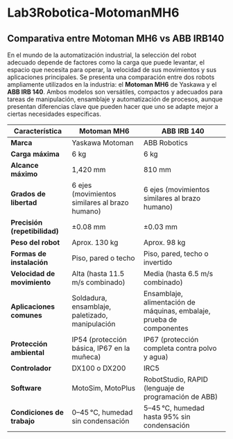 # Lab3Robotica-MotomanMH6

## Comparativa entre Motoman MH6 vs ABB IRB140

En el mundo de la automatización industrial, la selección del robot adecuado depende de factores como la carga que puede levantar, el espacio que necesita para operar, la velocidad de sus movimientos y sus aplicaciones principales. Se presenta una comparación entre dos robots ampliamente utilizados en la industria: el **Motoman MH6** de Yaskawa y el **ABB IRB 140**. Ambos modelos son versátiles, compactos y adecuados para tareas de manipulación, ensamblaje y automatización de procesos, aunque presentan diferencias clave que pueden hacer que uno se adapte mejor a ciertas necesidades específicas.

| Característica                | **Motoman MH6**                              | **ABB IRB 140**                              |
|-----------------------------|----------------------------------------------|----------------------------------------------|
| **Marca**                   | Yaskawa Motoman                              | ABB Robotics                                 |
| **Carga máxima**            | 6 kg                                         | 6 kg                                         |
| **Alcance máximo**          | 1,420 mm                                     | 810 mm                                       |
| **Grados de libertad**      | 6 ejes (movimientos similares al brazo humano) | 6 ejes (movimientos similares al brazo humano) |
| **Precisión (repetibilidad)**| ±0.08 mm                                     | ±0.03 mm                                     |
| **Peso del robot**          | Aprox. 130 kg                                | Aprox. 98 kg                                 |
| **Formas de instalación**   | Piso, pared o techo                          | Piso, pared, techo o invertido               |
| **Velocidad de movimiento** | Alta (hasta 11.5 m/s combinado)              | Media (hasta 6.5 m/s combinado)              |
| **Aplicaciones comunes**    | Soldadura, ensamblaje, paletizado, manipulación | Ensamblaje, alimentación de máquinas, embalaje, prueba de componentes |
| **Protección ambiental**    | IP54 (protección básica, IP67 en la muñeca)  | IP67 (protección completa contra polvo y agua) |
| **Controlador**             | DX100 o DX200                                | IRC5                                         |
| **Software**                | MotoSim, MotoPlus                            | RobotStudio, RAPID (lenguaje de programación de ABB) |
| **Condiciones de trabajo**  | 0–45 °C, humedad sin condensación            | 5–45 °C, humedad hasta 95% sin condensación  |

